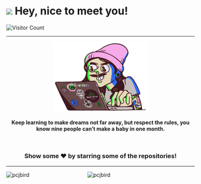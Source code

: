<h1><img src="https://emojis.slackmojis.com/emojis/images/1531849430/4246/blob-sunglasses.gif?1531849430" width="30"/> Hey, nice to meet you!</h1>

![Visitor Count](https://profile-counter.glitch.me/pcjbird/count.svg)

<hr/>

<p align="center"> <img src="programming.gif" width="50%" /></p>
<p align="center"><b>Keep learning to make dreams not far away, but respect the rules, you know nine people can’t make a baby in one month.</b></p>

<br>

<div align="center">

### Show some ❤️ by starring some of the repositories!
</div>

<hr/>
 
 <p align="center">
    <p>
      <img align="left" src="https://github-readme-stats.vercel.app/api/top-langs?username=pcjbird&show_icons=true&locale=en&layout=compact&langs_count=8&count_private=true&theme=synthwave" alt="pcjbird" width="37%"/>
    </p>
    <p>
      <img align="right" src="https://github-readme-stats.vercel.app/api?username=pcjbird&show_icons=true&locale=en&count_private=true&layout=compact&count_private=true&theme=synthwave" alt="pcjbird" width="57%"/>
    </p>
</p>
